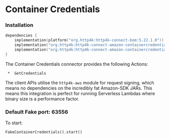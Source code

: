 # Container Credentials

### Installation

```kotlin
dependencies {
    implementation(platform("org.http4k:http4k-connect-bom:5.22.1.0"))
    implementation("org.http4k:http4k-connect-amazon-containercredentials")
    implementation("org.http4k:http4k-connect-amazon-containercredentials-fake")
}
```


The Container Credentials connector provides the following Actions:

     *  GetCredentials

The client APIs utilise the `http4k-aws` module for request signing, which means no dependencies on the incredibly fat
Amazon-SDK JARs. This means this integration is perfect for running Serverless Lambdas where binary size is a
performance factor.

### Default Fake port: 63556

To start:

```
FakeContainerCredentials().start()
```
